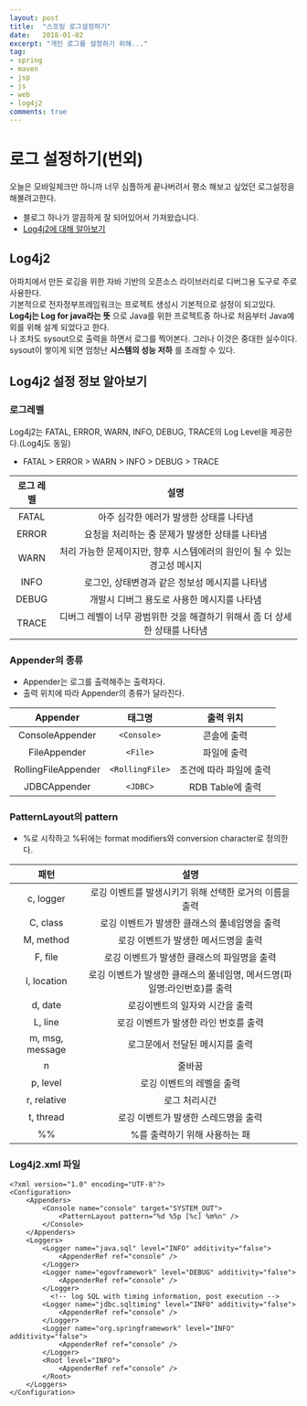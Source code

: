 ```yaml
---
layout: post
title:  "스프링 로그설정하기"
date:   2018-01-02
excerpt: "개인 로그를 설정하기 위해..."
tag:
- spring
- maven
- jsp
- js
- web
- log4j2
comments: true
---
```

**로그 설정하기(번외)**
===
오늘은 모바일체크만 하니까 너무 심플하게 끝나버려서 평소 해보고 싶었던 로그설정을 해볼려고한다.
  - 블로그 하나가 깔끔하게 잘 되어있어서 가져왔습니다.
  - [Log4j2에 대해 알아보기](http://blog.naver.com/PostView.nhn?blogId=mk1126sj&logNo=220970218433)
## Log4j2
아파치에서 만든 로깅을 위한 자바 기반의 오픈소스 라이브러리로 디버그용 도구로 주로 사용한다.<br>
기본적으로 전자정부프레임워크는 프로젝트 생성시 기본적으로 설정이 되고있다.<br>
**Log4j는 Log for java라는 뜻** 으로 Java를 위한 프로젝트중 하나로 처음부터  Java예외를 위해 설계 되었다고 한다.<br>
나 조차도 sysout으로 출력을 하면서 로그를 찍어본다. 그러나 이것은 중대한 실수이다. sysout이 쌓이게 되면 엄청난 **시스템의 성능 저하** 를 초래할 수 있다.


## Log4j2 설정 정보 알아보기
### 로그레벨
Log4j2는 FATAL, ERROR, WARN, INFO, DEBUG, TRACE의 Log Level을 제공한다.(Log4j도 동일)
  - FATAL > ERROR > WARN > INFO > DEBUG > TRACE

|로그 레벨|설명|
|:-:|:-:|
|FATAL|아주 심각한 에러가 발생한 상태를 나타냄|
|ERROR|요청을 처리하는 중 문제가 발생한 상태를 나타냄|
|WARN|처리 가능한 문제이지만, 향후 시스템에러의 원인이 될 수 있는 경고성 메시지|
|INFO|로그인, 상태변경과 같은 정보성 메시지를 나타냄|
|DEBUG|개발시 디버그 용도로 사용한 메시지를 나타냄|
|TRACE|디버그 레벨이 너무 광범위한 것을 해결하기 위해서 좀 더 상세한 상태를 나타냄|

### Appender의 종류
  - Appender는 로그를 출력해주는 출력자다.
  - 출력 위치에 따라 Appender의 종류가 달라진다.

|Appender|태그명|출력 위치|
|:-:|:-:|:-:|
|ConsoleAppender|`<Console>`|콘솔에 출력|
|FileAppender|`<File>`|파일에 출력|
|RollingFileAppender|`<RollingFile>`|조건에 따라 파일에 출력|
|JDBCAppender|`<JDBC>`|RDB Table에 출력|

### PatternLayout의 pattern
  - %로 시작하고 %뒤에는 format modifiers와 conversion character로 정의한다.

|패턴|설명|
|:-:|:-:|
|c, logger|로깅 이벤트를 발생시키기 위해 선택한 로거의 이름을 출력|
|C, class|로깅 이벤트가 발생한 클래스의 풀네임명을 출력|
|M, method|로깅 이벤트가 발생한 메서드명을 출력|
|F, file|로깅 이벤트가 발생한 클래스의 파일명을 출력|
|l, location|로깅 이벤트가 발생한 클래스의 풀네임명, 메서드명(파일명:라인번호)를 출력|
|d, date|로깅이벤트의 일자와 시간을 출력 |
|L, line|로깅 이벤트가 발생한 라인 번호를 출력|
|m, msg, message|로그문에서 전달된 메시지를 출력|
|n|줄바꿈|
|p, level|로깅 이벤트의 레벨을 출력|
|r, relative|로그 처리시간|
|t, thread|로깅 이벤트가 발생한 스레드명을 출력|
|%%|%를 출력하기 위해 사용하는 패|

### Log4j2.xml 파일
```
<?xml version="1.0" encoding="UTF-8"?>
<Configuration>
    <Appenders>
        <Console name="console" target="SYSTEM_OUT">
            <PatternLayout pattern="%d %5p [%c] %m%n" />
        </Console>
    </Appenders>
    <Loggers>
        <Logger name="java.sql" level="INFO" additivity="false">
            <AppenderRef ref="console" />
        </Logger>
        <Logger name="egovframework" level="DEBUG" additivity="false">
            <AppenderRef ref="console" />
        </Logger>
          <!-- log SQL with timing information, post execution -->
        <Logger name="jdbc.sqltiming" level="INFO" additivity="false">
            <AppenderRef ref="console" />
        </Logger>
        <Logger name="org.springframework" level="INFO" additivity="false">
            <AppenderRef ref="console" />
        </Logger>
        <Root level="INFO">
            <AppenderRef ref="console" />
        </Root>
    </Loggers>
</Configuration>
```
